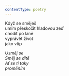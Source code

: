 ```yaml
---
contentType: poetry
---
```


<section>

Když se směješ  
umím přeskočit hladovou zeď  
chodit po laně  
vyprávět život  
jako vtip

_Usměj se  
Směj se dítě  
Ať se ti taky  
proměním_

</section>
